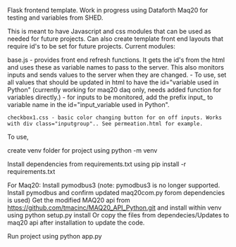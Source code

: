 Flask frontend template. Work in progress using Dataforth Maq20 for testing and variables from SHED.

This is meant to have Javascript and css modules that can be used as needed for future projects. Can also create template front end layouts that require id's to be set for future projects.
Current modules:

base.js - provides front end refresh functions. It gets the id's from the html and uses these as variable names to pass to the server. This also monitors inputs and sends values to the server when they are changed.
        - To use, set all values that should be updated in html to have the id="variable used in Python" (currently working for maq20 daq only, needs added function for variables directly.)
        - for inputs to be monitored, add the prefix input_ to variable name in the id="input_variable used in Python".

    checkbox1.css - basic color changing button for on off inputs. Works with div class="inputgroup".. See permeation.html for example.


To use,

create venv folder for project using python -m venv <folder>

Install dependencies from requirements.txt using pip install -r requirements.txt

For Maq20:
Install pymodbus3 (note: pymodbus3 is no longer supported. Install pymodbus and confirm updated maq20com.py forom dependencies is used)
Get the modified MAQ20 api from https://github.com/tmacinc/MAQ20_API_Python.git and install within venv using python setup.py install
    Or copy the files from dependecies/Updates to maq20 api after installation to update the code.


Run project using python app.py